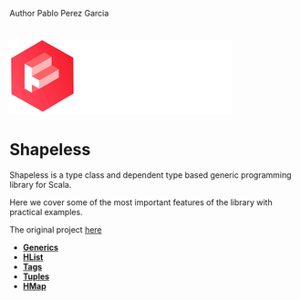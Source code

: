 Author Pablo Perez Garcia 

# ![My image](../../../../../../src/main/resources/img/shapeless.png)

# Shapeless

Shapeless is a type class and dependent type based generic programming library for Scala.

Here we cover some of the most important features of the library with practical examples.

The original project [here](https://github.com/milessabin/shapeless)

* **[Generics](Generic.scala)**
* **[HList](HListUtils.scala)**
* **[Tags](TagsFeature.scala)**
* **[Tuples](TuplesExtension.scala)**
* **[HMap](HMapFeature.scala)**
